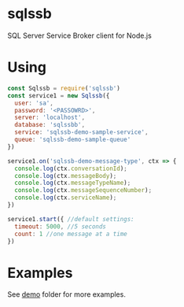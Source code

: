 # sqlssb
SQL Server Service Broker client for Node.js

# Using
```javascript
const Sqlssb = require('sqlssb')
const service1 = new Sqlssb({
  user: 'sa',
  password: '<PASSOWRD>',
  server: 'localhost',
  database: 'sqlssbb',
  service: 'sqlssb-demo-sample-service',
  queue: 'sqlssb-demo-sample-queue'
})

service1.on('sqlssb-demo-message-type', ctx => {
  console.log(ctx.conversationId);
  console.log(ctx.messageBody);
  console.log(ctx.messageTypeName);
  console.log(ctx.messageSequenceNumber);
  console.log(ctx.serviceName);
})

service1.start({ //default settings:
  timeout: 5000, //5 seconds
  count: 1 //one message at a time
})
```

# Examples
See [demo](demo/) folder for more examples.
